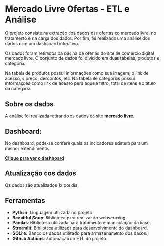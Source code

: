 # Mercado Livre Ofertas - ETL e Análise

O projeto consiste na extração dos dados das ofertas do mercado livre, no tratamento e na carga dos dados. Por fim, foi realizado uma análise dos dados com um dashboard interativo.

Os dados foram retirados da página de ofertas do site de comercio digital mercado livre. O conjunto de dados foi dividido em duas tabelas, produtos e categoria.

Na tabela de produtos possui informações como sua imagem, o link de acesso, o preço, descontos, etc. Na tabela de categorias possui informações como link de acesso para aquele filtro, total de itens e o título da categoria.

## Sobre os dados

A análise foi realizada retirando os dados do site **[mercado livre]("https://www.mercadolivre.com.br/ofertas?container_id=MLB779362-1)**.

## Dashboard:

No dashboard, pode-se conferir quais os indicadores existem para um melhor entendimento.

**[Clique para ver o dashboard](https://mercadolivreetlofertas.streamlit.app/)**

## Atualização dos dados

Os dados são atualizados 1x por dia.

## Ferramentas

- **Python**: Linguagem utilizada no projeto.
- **Beautiful Soup**: Biblioteca para realizar do webscraping.
- **Pandas**: Biblioteca utilizada para tratamento e manipulação da base.
- **Streamlit**: Biblioteca utilizada para desenvolvimento do dashboard.
- **SQLite**: Banco de dados utilizado para armazenamento dos dados.
- **Github Actions**: Automação do ETL do projeto.
